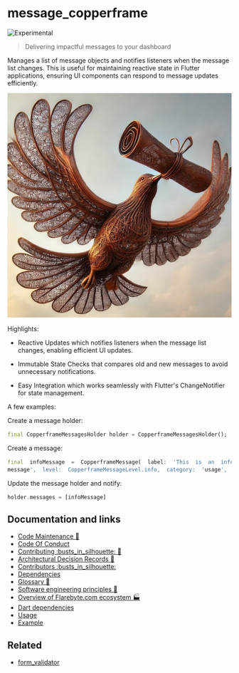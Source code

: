 # message\_copperframe

![Experimental](https://img.shields.io/badge/status-experimental-blue)

> Delivering impactful messages to your dashboard

Manages a list of message objects and notifies listeners when the message
list changes. This is useful for maintaining reactive state in Flutter
applications, ensuring UI components can respond to message updates
efficiently.

![Hero image for message\_copperframe](doc/message_copperframe.jpeg)

Highlights:

-   Reactive Updates which notifies listeners when the message list
    changes, enabling efficient UI updates.

-   Immutable State Checks that compares old and new messages to avoid
    unnecessary notifications.

-   Easy Integration which works seamlessly with Flutter's ChangeNotifier
    for state management.

A few examples:

Create a message holder:

```dart
final CopperframeMessagesHolder holder = CopperframeMessagesHolder();
```

Create a message:

```dart
final  infoMessage  =  CopperframeMessage(  label:  'This  is  an  info
message',  level:  CopperframeMessageLevel.info,  category:  'usage',  );
```

Update the message holder and notify:

```dart
holder.messages = [infoMessage]
```

## Documentation and links

-   [Code Maintenance :wrench:](MAINTENANCE.md)
-   [Code Of Conduct](CODE_OF_CONDUCT.md)
-   [Contributing :busts\_in\_silhouette: :construction:](CONTRIBUTING.md)
-   [Architectural Decision Records :memo:](DECISIONS.md)
-   [Contributors
    :busts\_in\_silhouette:](https://github.com/flarebyte/message_copperframe/graphs/contributors)
-   [Dependencies](https://github.com/flarebyte/message_copperframe/network/dependencies)
-   [Glossary
    :book:](https://github.com/flarebyte/overview/blob/main/GLOSSARY.md)
-   [Software engineering principles
    :gem:](https://github.com/flarebyte/overview/blob/main/PRINCIPLES.md)
-   [Overview of Flarebyte.com ecosystem
    :factory:](https://github.com/flarebyte/overview)
-   [Dart dependencies](DEPENDENCIES.md)
-   [Usage](USAGE.md)
-   [Example](example/example.dart)

## Related

-   [form\_validator](https://pub.dev/packages/form_validator)

